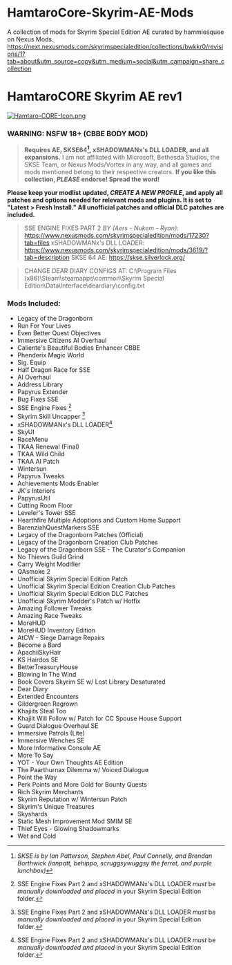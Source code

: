 # HamtaroCore-Skyrim-AE-Mods
A collection of mods for Skyrim Special Edition AE curated by hammiesquee on Nexus Mods.
https://next.nexusmods.com/skyrimspecialedition/collections/bwkkr0/revisions/1?tab=about&utm_source=copy&utm_medium=social&utm_campaign=share_collection
# HamtaroCORE Skyrim AE rev1

[![Hamtaro-CORE-Icon.png](https://i.postimg.cc/sD8vvvg0/Hamtaro-CORE-Icon.png)](https://postimg.cc/7f3xRP7g)



### WARNING: NSFW 18+ (CBBE BODY MOD)

>**Requires AE, SKSE64[^2], 
xSHADOWMANx's DLL LOADER, and all expansions.**
I am not affiliated with Microsoft, Bethesda Studios, the SKSE Team, or Nexus Mods/Vortex in any way, and all games and mods mentioned belong to their respective creators.
**If you like this collection, *PLEASE* endorse! Spread the word!**

**Please keep your modlist updated, *CREATE A NEW PROFILE*, and apply all patches and options needed for relevant mods and plugins. It is set to 
"Latest > Fresh Install." All unofficial patches and official DLC patches are included.**

>SSE ENGINE FIXES PART 2 *BY* *(Aers - Nukem - Ryan)*:
https://www.nexusmods.com/skyrimspecialedition/mods/17230?tab=files
xSHADOWMANx's DLL LOADER: 
https://www.nexusmods.com/skyrimspecialedition/mods/3619/?tab=description
SKSE 64 AE:
https://skse.silverlock.org/


> CHANGE DEAR DIARY CONFIGS AT: C:\Program Files (x86)\Steam\steamapps\common\Skyrim Special Edition\Data\Interface\deardiary\config.txt




### Mods Included:
- Legacy of the Dragonborn
- Run For Your Lives
- Even Better Quest Objectives
- Immersive Citizens AI Overhaul
- Caliente's Beautiful Bodies Enhancer CBBE
- Phenderix Magic World
- Sig. Equip
- Half Dragon Race for SSE
- AI Overhaul
- Address Library
- Papyrus Extender
- Bug Fixes SSE
- SSE Engine Fixes [^3]
- Skyrim Skill Uncapper [^3]
- xSHADOWMANx's DLL LOADER[^3]
- SkyUI
- RaceMenu
- TKAA Renewal (Final)
- TKAA Wild Child
- TKAA AI Patch
- Wintersun
- Papyrus Tweaks
- Achievements Mods Enabler
- JK's Interiors
- PapyrusUtil
- Cutting Room Floor
- Leveler's Tower SSE
- Hearthfire Multiple Adoptions and Custom Home Support
- BarenziahQuestMarkers SSE
- Legacy of the Dragonborn Patches (Official)
- Legacy of the Dragonborn Creation Club Patches
- Legacy of the Dragonborn SSE - The Curator's Companion
- No Thieves Guild Grind
- Carry Weight Modifier
- QAsmoke 2
- Unofficial Skyrim Special Edition Patch
- Unofficial Skyrim Special Edition Creation Club Patches
- Unofficial Skyrim Special Edition DLC Patches
- Unofficial Skyrim Modder's Patch w/ Hotfix
- Amazing Follower Tweaks
- Amazing Race Tweaks
- MoreHUD
- MoreHUD Inventory Edition
- AtCW - Siege Damage Repairs
- Become a Bard
- ApachiiSkyHair
- KS Hairdos SE
- BetterTreasuryHouse
- Blowing In The Wind
- Book Covers Skyrim SE w/ Lost Library Desaturated
- Dear Diary
- Extended Encounters
- Gildergreen Regrown
- Khajiits Steal Too
- Khajiit Will Follow w/ Patch for CC Spouse House Support
- Guard Dialogue Overhaul SE
- Immersive Patrols (Lite)
- Immersive Wenches SE
- More Informative Console AE
- More To Say
- YOT - Your Own Thoughts AE Edition
- The Paarthurnax Dilemma w/ Voiced Dialogue
- Point the Way
- Perk Points and More Gold for Bounty Quests
- Rich Skyrim Merchants
- Skyrim Reputation w/ Wintersun Patch
- Skyrim's Unique Treasures
- Skyshards
- Static Mesh Improvement Mod SMIM SE
- Thief Eyes - Glowing Shadowmarks
- Wet and Cold


[^3]: SSE Engine Fixes Part 2 and xSHADOWMANx's DLL LOADER *must* be *manually downloaded and placed* in your Skyrim Special Edition folder.

[^2]: *SKSE is by Ian Patterson, Stephen Abel, Paul Connelly, and Brendan Borthwick (ianpatt, behippo, scruggsywuggsy the ferret, and purple lunchbox)*

